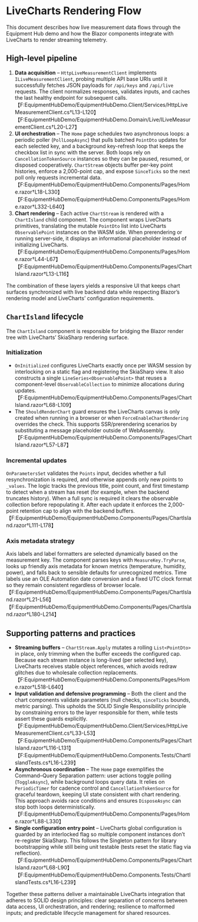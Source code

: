 # LiveCharts Rendering Flow

This document describes how live measurement data flows through the Equipment Hub demo and how the Blazor components integrate with LiveCharts to render streaming telemetry.

## High-level pipeline

1. **Data acquisition** – `HttpLiveMeasurementClient` implements `ILiveMeasurementClient`, probing multiple API base URIs until it successfully fetches JSON payloads for `/api/keys` and `/api/live` requests. The client normalizes responses, validates inputs, and caches the last healthy endpoint for subsequent calls.【F:EquipmentHubDemo/EquipmentHubDemo.Client/Services/HttpLiveMeasurementClient.cs†L13-L120】【F:EquipmentHubDemo/EquipmentHubDemo.Domain/Live/ILiveMeasurementClient.cs†L20-L27】
2. **UI orchestration** – The `Home` page schedules two asynchronous loops: a periodic poller (`PollLoopAsync`) that pulls batched `PointDto` updates for each selected key, and a background key-refresh loop that keeps the checkbox list in sync with the server. Both loops rely on `CancellationTokenSource` instances so they can be paused, resumed, or disposed cooperatively. `ChartStream` objects buffer per-key point histories, enforce a 2,000-point cap, and expose `SinceTicks` so the next poll only requests incremental data.【F:EquipmentHubDemo/EquipmentHubDemo.Components/Pages/Home.razor†L18-L330】【F:EquipmentHubDemo/EquipmentHubDemo.Components/Pages/Home.razor†L332-L640】
3. **Chart rendering** – Each active `ChartStream` is rendered with a `ChartIsland` child component. The component wraps LiveCharts primitives, translating the mutable `PointDto` list into LiveCharts `ObservablePoint` instances on the WASM side. When prerendering or running server-side, it displays an informational placeholder instead of initializing LiveCharts.【F:EquipmentHubDemo/EquipmentHubDemo.Components/Pages/Home.razor†L44-L67】【F:EquipmentHubDemo/EquipmentHubDemo.Components/Pages/ChartIsland.razor†L13-L116】

The combination of these layers yields a responsive UI that keeps chart surfaces synchronized with live backend data while respecting Blazor’s rendering model and LiveCharts’ configuration requirements.

## `ChartIsland` lifecycle

The `ChartIsland` component is responsible for bridging the Blazor render tree with LiveCharts’ SkiaSharp rendering surface.

### Initialization

* `OnInitialized` configures LiveCharts exactly once per WASM session by interlocking on a static flag and registering the SkiaSharp view. It also constructs a single `LineSeries<ObservablePoint>` that reuses a component-level `ObservableCollection` to minimize allocations during updates.【F:EquipmentHubDemo/EquipmentHubDemo.Components/Pages/ChartIsland.razor†L68-L109】
* The `ShouldRenderChart` guard ensures the LiveCharts canvas is only created when running in a browser or when `ForceEnableChartRendering` overrides the check. This supports SSR/prerendering scenarios by substituting a message placeholder outside of WebAssembly.【F:EquipmentHubDemo/EquipmentHubDemo.Components/Pages/ChartIsland.razor†L57-L87】

### Incremental updates

`OnParametersSet` validates the `Points` input, decides whether a full resynchronization is required, and otherwise appends only new points to `_values`. The logic tracks the previous title, point count, and first timestamp to detect when a stream has reset (for example, when the backend truncates history). When a full sync is required it clears the observable collection before repopulating it. After each update it enforces the 2,000-point retention cap to align with the backend buffers.【F:EquipmentHubDemo/EquipmentHubDemo.Components/Pages/ChartIsland.razor†L111-L178】

### Axis metadata strategy

Axis labels and label formatters are selected dynamically based on the measurement key. The component parses keys with `MeasureKey.TryParse`, looks up friendly axis metadata for known metrics (temperature, humidity, power), and falls back to sensible defaults for unrecognized metrics. Time labels use an OLE Automation date conversion and a fixed UTC clock format so they remain consistent regardless of browser locale.【F:EquipmentHubDemo/EquipmentHubDemo.Components/Pages/ChartIsland.razor†L21-L56】【F:EquipmentHubDemo/EquipmentHubDemo.Components/Pages/ChartIsland.razor†L180-L214】

## Supporting patterns and practices

* **Streaming buffers** – `ChartStream.Apply` mutates a rolling `List<PointDto>` in place, only trimming when the buffer exceeds the configured cap. Because each stream instance is long-lived (per selected key), LiveCharts receives stable object references, which avoids redraw glitches due to wholesale collection replacements.【F:EquipmentHubDemo/EquipmentHubDemo.Components/Pages/Home.razor†L518-L640】
* **Input validation and defensive programming** – Both the client and the chart components validate parameters (null checks, `sinceTicks` bounds, metric parsing). This upholds the SOLID Single Responsibility principle by constraining errors to the layer responsible for them, while tests assert these guards explicitly.【F:EquipmentHubDemo/EquipmentHubDemo.Client/Services/HttpLiveMeasurementClient.cs†L33-L53】【F:EquipmentHubDemo/EquipmentHubDemo.Components/Pages/ChartIsland.razor†L116-L131】【F:EquipmentHubDemo/EquipmentHubDemo.Components.Tests/ChartIslandTests.cs†L16-L239】
* **Asynchronous coordination** – The `Home` page exemplifies the Command–Query Separation pattern: user actions toggle polling (`ToggleAsync`), while background loops query data. It relies on `PeriodicTimer` for cadence control and `CancellationTokenSource` for graceful teardown, keeping UI state consistent with chart rendering. This approach avoids race conditions and ensures `DisposeAsync` can stop both loops deterministically.【F:EquipmentHubDemo/EquipmentHubDemo.Components/Pages/Home.razor†L88-L330】
* **Single configuration entry point** – LiveCharts global configuration is guarded by an interlocked flag so multiple component instances don’t re-register SkiaSharp. This follows the Singleton pattern for library bootstrapping while still being unit testable (tests reset the static flag via reflection).【F:EquipmentHubDemo/EquipmentHubDemo.Components/Pages/ChartIsland.razor†L68-L90】【F:EquipmentHubDemo/EquipmentHubDemo.Components.Tests/ChartIslandTests.cs†L16-L239】

Together these patterns deliver a maintainable LiveCharts integration that adheres to SOLID design principles: clear separation of concerns between data access, UI orchestration, and rendering; resilience to malformed inputs; and predictable lifecycle management for shared resources.
